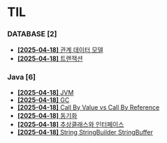 # TIL
 
### DATABASE [2]
- [**[2025-04-18]**  관계 데이터 모델](https://github.com/A-lass/TIL/blob/main/DATABASE/관계_데이터_모델.md)
- [**[2025-04-18]**  트랜잭션](https://github.com/A-lass/TIL/blob/main/DATABASE/트랜잭션.md)
### Java [6]
- [**[2025-04-18]**  JVM](https://github.com/A-lass/TIL/blob/main/Java/JVM.md)
- [**[2025-04-18]**  GC](https://github.com/A-lass/TIL/blob/main/Java/GC.md)
- [**[2025-04-18]**  Call By Value vs Call By Reference](https://github.com/A-lass/TIL/blob/main/Java/Call_By_Value_vs_Call_By_Reference.md)
- [**[2025-04-18]**  동기화](https://github.com/A-lass/TIL/blob/main/Java/동기화.md)
- [**[2025-04-18]**  추상클래스와 인터페이스](https://github.com/A-lass/TIL/blob/main/Java/추상클래스와_인터페이스.md)
- [**[2025-04-18]**  String StringBuilder StringBuffer](https://github.com/A-lass/TIL/blob/main/Java/String_StringBuilder_StringBuffer.md)

